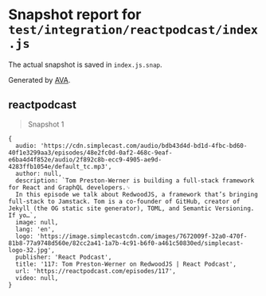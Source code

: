 # Snapshot report for `test/integration/reactpodcast/index.js`

The actual snapshot is saved in `index.js.snap`.

Generated by [AVA](https://avajs.dev).

## reactpodcast

> Snapshot 1

    {
      audio: 'https://cdn.simplecast.com/audio/bdb43d4d-bd1d-4fbc-bd60-40f1e3299aa3/episodes/48e2fc0d-0af2-468c-9eaf-e6ba4d4f852e/audio/2f892c8b-ecc9-4905-ae9d-4283ffb1054e/default_tc.mp3',
      author: null,
      description: `Tom Preston-Werner is building a full-stack framework for React and GraphQL developers.␊
      In this episode we talk about RedwoodJS, a framework that’s bringing full-stack to Jamstack. Tom is a co-founder of GitHub, creator of Jekyll (the OG static site generator), TOML, and Semantic Versioning. If yo…`,
      image: null,
      lang: 'en',
      logo: 'https://image.simplecastcdn.com/images/7672009f-32a0-470f-81b8-77a9748d560e/82cc2a41-1a7b-4c91-b6f0-a461c50830ed/simplecast-logo-32.jpg',
      publisher: 'React Podcast',
      title: '117: Tom Preston-Werner on RedwoodJS | React Podcast',
      url: 'https://reactpodcast.com/episodes/117',
      video: null,
    }
